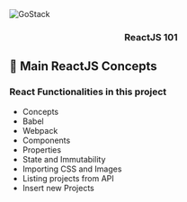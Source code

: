 <img alt="GoStack" src="https://storage.googleapis.com/golden-wind/bootcamp-gostack/header-desafios.png" />

<h3 align="center">
  ReactJS 101
</h3>


## :rocket: Main ReactJS Concepts

### React Functionalities in this project

- Concepts
- Babel
- Webpack
- Components
- Properties
- State and Immutability
- Importing CSS and Images
- Listing projects from API
- Insert new Projects